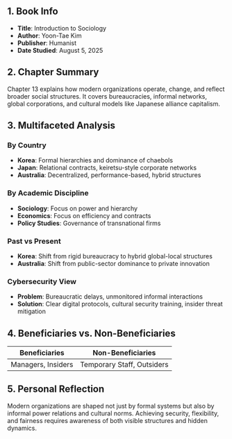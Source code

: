 ## 1. Book Info
- **Title**: Introduction to Sociology
- **Author**: Yoon-Tae Kim
- **Publisher**: Humanist
- **Date Studied**: August 5, 2025

## 2. Chapter Summary
Chapter 13 explains how modern organizations operate, change, and reflect broader social structures. It covers bureaucracies, informal networks, global corporations, and cultural models like Japanese alliance capitalism.

## 3. Multifaceted Analysis

### By Country
- **Korea**: Formal hierarchies and dominance of chaebols
- **Japan**: Relational contracts, keiretsu-style corporate networks
- **Australia**: Decentralized, performance-based, hybrid structures

### By Academic Discipline
- **Sociology**: Focus on power and hierarchy
- **Economics**: Focus on efficiency and contracts
- **Policy Studies**: Governance of transnational firms

### Past vs Present
- **Korea**: Shift from rigid bureaucracy to hybrid global-local structures
- **Australia**: Shift from public-sector dominance to private innovation

### Cybersecurity View
- **Problem**: Bureaucratic delays, unmonitored informal interactions
- **Solution**: Clear digital protocols, cultural security training, insider threat mitigation

## 4. Beneficiaries vs. Non-Beneficiaries

| Beneficiaries       | Non-Beneficiaries       |
|---------------------|-------------------------|
| Managers, Insiders  | Temporary Staff, Outsiders |

## 5. Personal Reflection
Modern organizations are shaped not just by formal systems but also by informal power relations and cultural norms. Achieving security, flexibility, and fairness requires awareness of both visible structures and hidden dynamics.
